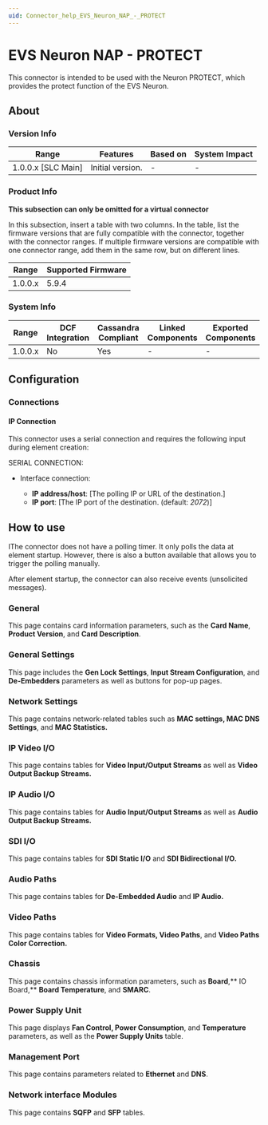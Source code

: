 ```yaml
---
uid: Connector_help_EVS_Neuron_NAP_-_PROTECT
---
```


# EVS Neuron NAP - PROTECT

This connector is intended to be used with the Neuron PROTECT, which provides the protect function of the EVS Neuron.

## About

### Version Info

| Range              | Features         |Based on  |System Impact |
|--------------------|------------------|----------|--------------|
| 1.0.0.x [SLC Main] | Initial version. |-         |-             |

### Product Info

**This subsection can only be omitted for a virtual connector**

In this subsection, insert a table with two columns. In the table, list the firmware versions that are fully compatible with the connector, together with the connector ranges. If multiple firmware versions are compatible with one connector range, add them in the same row, but on different lines.

|Range    |Supported Firmware  |
|---------|--------------------|
|1.0.0.x  |5.9.4               |

### System Info

|Range    |DCF Integration  |Cassandra Compliant  |Linked Components  |Exported Components   |
|---------|-----------------|---------------------|-------------------|----------------------|
|1.0.0.x  |No               |Yes                  |-                  |-                     |

## Configuration

### Connections

#### IP Connection

This connector uses a serial connection and requires the following input during element creation:

SERIAL CONNECTION:



- Interface connection:

  - **IP address/host**: [The polling IP or URL of the destination.]
  - **IP port**: [The IP port of the destination. (default: *2072*)]

## How to use

IThe connector does not have a polling timer. It only polls the data at element startup. However, there is also a button available that allows you to trigger the polling manually.

After element startup, the connector can also receive events (unsolicited messages).

### General

This page contains card information parameters, such as the **Card Name**, **Product Version**, and **Card Description**.

### General Settings

This page includes the **Gen Lock Settings**, **Input Stream Configuration**, and **De-Embedders** parameters as well as buttons for pop-up pages.

### Network Settings

This page contains network-related tables such as **MAC settings, MAC DNS Settings**, and **MAC Statistics.**

### IP Video I/O

This page contains tables for **Video Input/Output Streams** as well as **Video Output Backup Streams.**

### IP Audio I/O

This page contains tables for **Audio Input/Output Streams** as well as **Audio Output Backup Streams.**

### SDI I/O

This page contains tables for **SDI Static I/O** and **SDI Bidirectional I/O.**

### Audio Paths

This page contains tables for **De-Embedded Audio** and **IP Audio.**

### Video Paths

This page contains tables for **Video Formats, Video Paths**, and **Video Paths Color Correction.**

### Chassis

This page contains chassis information parameters, such as **Board**,** IO Board,** **Board Temperature**, and **SMARC**.

### Power Supply Unit

This page displays **Fan Control, Power Consumption**, and **Temperature** parameters, as well as the **Power Supply Units** table.

### Management Port

This page contains parameters related to **Ethernet** and **DNS**.

### Network interface Modules

This page contains **SQFP** and **SFP** tables.

